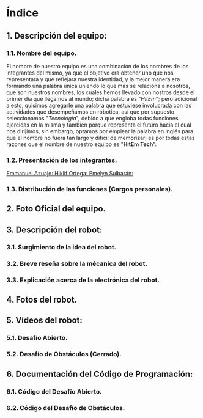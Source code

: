 # Índice
## 1. Descripción del equipo:
### 1.1. Nombre del equipo.
El nombre de nuestro equipo es una combinación de los nombres de los integrantes del mismo, ya que el objetivo era obtener uno que nos representara y que reflejara nuestra identidad, y la mejor manera era formando una palabra única uniendo lo que más se relaciona a nosotros, que son nuestros nombres, los cuales hemos llevado con nostros desde el primer día que llegamos al mundo; dicha palabra es "*HitEm*"; pero adicional a esto, quisimos agregarle una palabra que estuviese involucrada con las actividades que desempeñamos en róbotica, así que por supuesto seleccionamos "*Tecnología*", debido a que engloba todas funciones ejercidas en la misma y también porque representa el futuro hacia el cual nos dirijimos, sin embargo, optamos por emplear la palabra en inglés para que el nombre no fuera tan largo y difícil de memorizar; es por todas estas razones que el nombre de nuestro equipo es "**HitEm Tech**".
### 1.2. Presentación de los integrantes.
<ins>Emmanuel Azuaje: 
<ins>Hiklif Ortega:
<ins>Emelyn Sulbarán:
### 1.3. Distribución de las funciones (Cargos personales).
## 2. Foto Oficial del equipo.
## 3. Descripción del robot:
### 3.1. Surgimiento de la idea del robot.
### 3.2. Breve reseña sobre la mécanica del robot.
### 3.3. Explicación acerca de la electrónica del robot.
## 4. Fotos del robot.
## 5. Vídeos del robot:
### 5.1. Desafío Abierto.
### 5.2. Desafío de Obstáculos (Cerrado).
## 6. Documentación del Código de Programación:
### 6.1. Código del Desafío Abierto.
### 6.2. Código del Desafío de Obstáculos.
